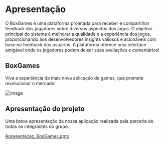 # Apresentação

O BoxGames é uma plataforma projetada para receber e compartilhar feedback dos jogadores sobre diversos aspectos dos jogos. O objetivo principal do sistema é melhorar a qualidade e a experiência dos jogos, proporcionando aos desenvolvedores insights valiosos e acionáveis com base no feedback dos usuários. A plataforma oferece uma interface amigável onde os jogadores podem deixar suas avaliações e comentários!

## BoxGames

Viva a experiência da mais nova aplicação de games, que promete revolucionar o mercado!  

![image](https://github.com/ICEI-PUC-Minas-PMV-ADS/pmv-ads-2024-1-e4-proj-infra-t5-pmv-ads-2024-1-e4-proj-infra-t5-grupo03/assets/53917285/54c79efb-095d-4cbb-afb4-f54ca1fd61a8)


## Apresentação do projeto

Uma breve apresentação da nossa aplicação realizada pela parceria de todos os integrantes do grupo. 

[Apresentacao_BoxGames.pptx](https://github.com/user-attachments/files/15948585/Apresentacao_BoxGames.pptx)
